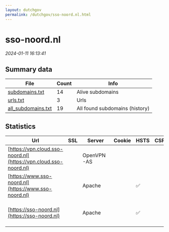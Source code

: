 ```yaml
---
layout: dutchgov
permalink: /dutchgov/sso-noord.nl.html
---
```



# sso-noord.nl
*2024-01-11 16:13:41*
## Summary data


| File       | Count | Info |
|------------|-------|------|
|[subdomains.txt](/data/sso-noord.nl/subdomains.txt)|14|Alive subdomains|
|[urls.txt](/data/sso-noord.nl/urls.txt)|3|Urls|
|[all_subdomains.txt](/data/sso-noord.nl/all_subdomains.txt)|19|All found subdomains (history)|


## Statistics


| Url | SSL | Server | Cookie | HSTS | CSP | XFO | XXP | RP | Tech |Title |
|------------|-------|------|------|------|------|------|------|------|------|------|
|[https://vpn.cloud.sso-noord.nl](https://vpn.cloud.sso-noord.nl)| |OpenVPN-AS| | | | :white_check_mark: | | :white_check_mark: |||
|[https://www.sso-noord.nl](https://www.sso-noord.nl)| |Apache| |:white_check_mark: | | | | :white_check_mark: |Apache HTTP Server HSTS|Shared Service O...|
|[https://sso-noord.nl](https://sso-noord.nl)| |Apache| |:white_check_mark: | | | | :white_check_mark: |Apache HTTP Server HSTS|Shared Service O...|